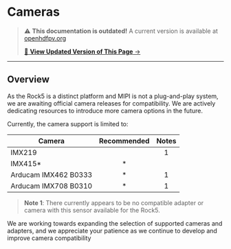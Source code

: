 # Cameras

<!-- LEGACY DOCUMENTATION NOTICE -->
> ⚠️ **This documentation is outdated!** A current version is available at [openhdfpv.org](https://openhdfpv.org)
> 
> [📖 **View Updated Version of This Page** →](https://openhdfpv.org)

---


## Overview

As the Rock5 is a distinct platform and MIPI is not a plug-and-play system, we are awaiting official camera releases for compatibility. We are actively dedicating resources to introduce more camera options in the future.

Currently, the camera support is limited to:

| Camera                   | Recommended | Notes |
| ------------------------ | :---------: | :---: |
| IMX219                   |             |   1   |
| IMX415*                  |      *      |       |
| Arducam IMX462 B0333     |      *      |   1   |
| Arducam IMX708 B0310     |      *      |   1   |


> **Note 1**: There currently appears to be no compatible adapter or camera with this sensor available for the Rock5.

We are working towards expanding the selection of supported cameras and adapters, and we appreciate your patience as we continue to develop and improve camera compatibility
